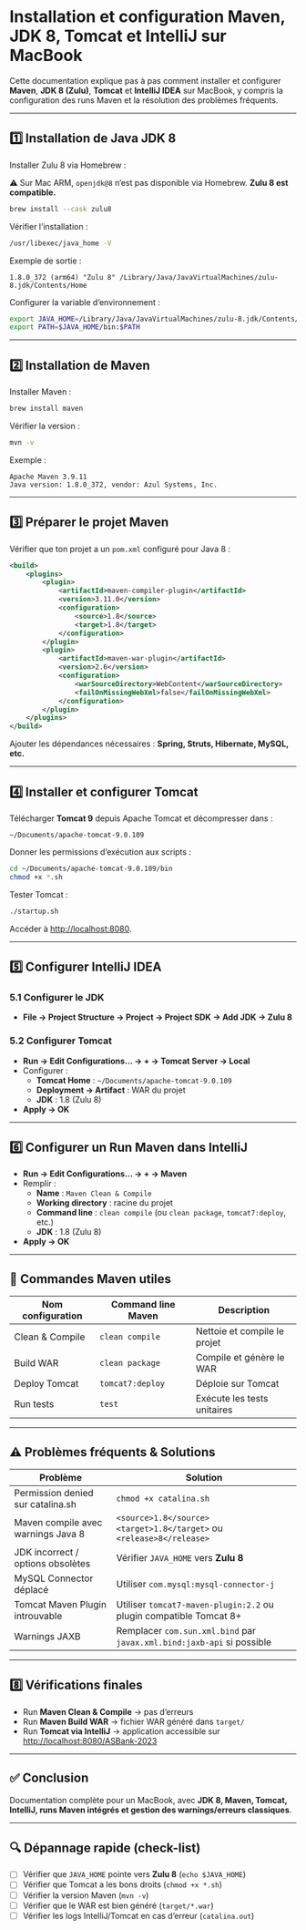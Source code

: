 # Installation et configuration Maven, JDK 8, Tomcat et IntelliJ sur MacBook

Cette documentation explique pas à pas comment installer et configurer **Maven**, **JDK 8 (Zulu)**, **Tomcat** et **IntelliJ IDEA** sur MacBook, y compris la configuration des runs Maven et la résolution des problèmes fréquents.

---

## 1️⃣ Installation de Java JDK 8

Installer Zulu 8 via Homebrew :

⚠️ Sur Mac ARM, `openjdk@8` n’est pas disponible via Homebrew. **Zulu 8 est compatible.**

```bash
brew install --cask zulu8
```

Vérifier l’installation :

```bash
/usr/libexec/java_home -V
```

Exemple de sortie :
```
1.8.0_372 (arm64) "Zulu 8" /Library/Java/JavaVirtualMachines/zulu-8.jdk/Contents/Home
```

Configurer la variable d’environnement :

```bash
export JAVA_HOME=/Library/Java/JavaVirtualMachines/zulu-8.jdk/Contents/Home
export PATH=$JAVA_HOME/bin:$PATH
```

---

## 2️⃣ Installation de Maven

Installer Maven :

```bash
brew install maven
```

Vérifier la version :

```bash
mvn -v
```

Exemple :
```
Apache Maven 3.9.11
Java version: 1.8.0_372, vendor: Azul Systems, Inc.
```

---

## 3️⃣ Préparer le projet Maven

Vérifier que ton projet a un `pom.xml` configuré pour Java 8 :

```xml
<build>
    <plugins>
        <plugin>
            <artifactId>maven-compiler-plugin</artifactId>
            <version>3.11.0</version>
            <configuration>
                <source>1.8</source>
                <target>1.8</target>
            </configuration>
        </plugin>
        <plugin>
            <artifactId>maven-war-plugin</artifactId>
            <version>2.6</version>
            <configuration>
                <warSourceDirectory>WebContent</warSourceDirectory>
                <failOnMissingWebXml>false</failOnMissingWebXml>
            </configuration>
        </plugin>
    </plugins>
</build>
```

Ajouter les dépendances nécessaires : **Spring, Struts, Hibernate, MySQL, etc.**

---

## 4️⃣ Installer et configurer Tomcat

Télécharger **Tomcat 9** depuis Apache Tomcat et décompresser dans :

```
~/Documents/apache-tomcat-9.0.109
```

Donner les permissions d’exécution aux scripts :

```bash
cd ~/Documents/apache-tomcat-9.0.109/bin
chmod +x *.sh
```

Tester Tomcat :

```bash
./startup.sh
```

Accéder à [http://localhost:8080](http://localhost:8080).

---

## 5️⃣ Configurer IntelliJ IDEA

### 5.1 Configurer le JDK
- **File → Project Structure → Project → Project SDK → Add JDK → Zulu 8**

### 5.2 Configurer Tomcat
- **Run → Edit Configurations… → + → Tomcat Server → Local**
- Configurer :
  - **Tomcat Home** : `~/Documents/apache-tomcat-9.0.109`
  - **Deployment → Artifact** : WAR du projet
  - **JDK** : 1.8 (Zulu 8)
- **Apply → OK**

---

## 6️⃣ Configurer un Run Maven dans IntelliJ

- **Run → Edit Configurations… → + → Maven**
- Remplir :
  - **Name** : `Maven Clean & Compile`
  - **Working directory** : racine du projet
  - **Command line** : `clean compile` (ou `clean package`, `tomcat7:deploy`, etc.)
  - **JDK** : 1.8 (Zulu 8)
- **Apply → OK**

---

## 📌 Commandes Maven utiles

| Nom configuration  | Command line Maven   | Description                         |
|--------------------|----------------------|-------------------------------------|
| Clean & Compile    | `clean compile`     | Nettoie et compile le projet        |
| Build WAR          | `clean package`     | Compile et génère le WAR            |
| Deploy Tomcat      | `tomcat7:deploy`    | Déploie sur Tomcat                  |
| Run tests          | `test`              | Exécute les tests unitaires         |

---

## ⚠️ Problèmes fréquents & Solutions

| Problème                             | Solution                                                                 |
|--------------------------------------|---------------------------------------------------------------------------|
| Permission denied sur catalina.sh    | `chmod +x catalina.sh`                                                   |
| Maven compile avec warnings Java 8   | `<source>1.8</source> <target>1.8</target>` ou `<release>8</release>`    |
| JDK incorrect / options obsolètes    | Vérifier `JAVA_HOME` vers **Zulu 8**                                      |
| MySQL Connector déplacé              | Utiliser `com.mysql:mysql-connector-j`                                    |
| Tomcat Maven Plugin introuvable      | Utiliser `tomcat7-maven-plugin:2.2` ou plugin compatible Tomcat 8+        |
| Warnings JAXB                        | Remplacer `com.sun.xml.bind` par `javax.xml.bind:jaxb-api` si possible    |

---

## 8️⃣ Vérifications finales

- Run **Maven Clean & Compile** → pas d’erreurs  
- Run **Maven Build WAR** → fichier WAR généré dans `target/`  
- Run **Tomcat via IntelliJ** → application accessible sur [http://localhost:8080/ASBank-2023](http://localhost:8080/ASBank-2023)

---

## ✅ Conclusion

Documentation complète pour un MacBook, avec **JDK 8, Maven, Tomcat, IntelliJ, runs Maven intégrés et gestion des warnings/erreurs classiques**.

---

## 🔍 Dépannage rapide (check-list)

- [ ] Vérifier que `JAVA_HOME` pointe vers **Zulu 8** (`echo $JAVA_HOME`)  
- [ ] Vérifier que Tomcat a les bons droits (`chmod +x *.sh`)  
- [ ] Vérifier la version Maven (`mvn -v`)  
- [ ] Vérifier que le WAR est bien généré (`target/*.war`)  
- [ ] Vérifier les logs IntelliJ/Tomcat en cas d’erreur (`catalina.out`)  
